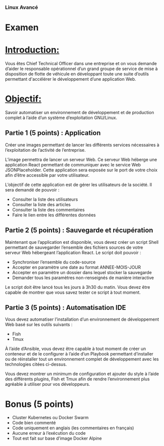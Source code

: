 ### Linux Avancé

# Examen

# <ins>Introduction:</ins>

Vous êtes Chief Technical Officer dans une entreprise et on vous demande d’aider le responsable opérationnel d’un grand groupe de service de mise à disposition de flotte de véhicule en développant toute une suite d’outils permettant d'accélérer le développement d’une application Web.

# <ins>Objectif:</ins>

Savoir automatiser un environnement de développement et de production complet à l’aide d’un système d’exploitation GNU/Linux.

## Partie 1 (5 points) : Application

Créer une images permettant de lancer les différents services nécessaires à l’exploitation de l’activité de l’entreprise.

L’image permettra de lancer un serveur Web. Ce serveur Web héberge une application React permettant de communiquer avec le service Web JSONPlaceholder. Cette application sera exposée sur le port de votre choix afin d’être accessible par votre utilisateur.

L’objectif de cette application est de gérer les utilisateurs de la société. Il sera demandé de pouvoir :

- Consulter la liste des utilisateurs
- Consulter la liste des articles
- Consulter la liste des commentaires
- Faire le lien entre les différentes données

## Partie 2 (5 points) : Sauvegarde et récupération

Maintenant que l’application est disponible, vous devez créer un script Shell permettant de sauvegarder l’ensemble des fichiers sources de votre serveur Web hébergeant l’application React. Le script doit pouvoir :

- Synchroniser l’ensemble du code-source
- Accepter en paramètre une date au format ANNEE-MOIS-JOUR
- Accepter en paramètre un dossier dans lequel stocker la sauvegarde
- Demander tous les paramètres non-renseignés de manière interactive

Le script doit être lancé tous les jours à 3h30 du matin. Vous devez être capable de montrer que vous savez tester ce script à tout moment.

## Partie 3 (5 points) : Automatisation IDE

Vous devez automatiser l’installation d’un environnement de développement Web basé sur les outils suivants :

- Fish
- Tmux

À l’aide d’Ansible, vous devez être capable à tout moment de créer un conteneur et de le configurer à l’aide d’un Playbook permettant d’installer ou de réinstaller tout un environnement complet de développement avec les technologies citées ci-dessus.

Vous devez montrer un minimum de configuration et ajouter du style à l’aide des différents plugins, Fish et Tmux afin de rendre l’environnement plus agréable à utiliser pour vos développeurs.

# <ind>Bonus (5 points)</ins>

- Cluster Kubernetes ou Docker Swarm
- Code bien commenté
- Code uniquement en anglais (les commentaires en français)
- Aucune erreur à l’exécution du code
- Tout est fait sur base d’image Docker Alpine

